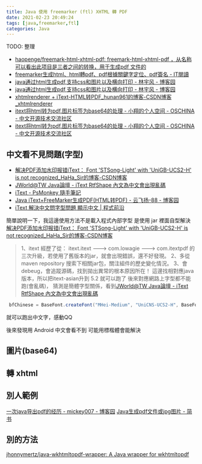 ```yaml
---
title: Java 使用 freemarker (ftl) XHTML 轉 PDF
date: 2021-02-23 20:49:24
tags: [java,freemarker,ftl]
categories: Java
---
```


TODO: 整理

<!--more-->
* [haopenge/freemark-html-xhtml-pdf: freemark-html-xhtml-pdf ，从名称可以看出此项目是三者之间的转换，用于生成pdf 文件的](https://github.com/haopenge/freemark-html-xhtml-pdf)
* [freemarker生成html、html轉pdf、pdf根據關鍵字定位、pdf簽名 - IT閱讀](https://www.itread01.com/content/1544193481.html)
* [java通过html生成pdf,支持css和图片以及横向打印 - 林宇风 - 博客园](https://www.cnblogs.com/linyufeng/p/13402901.html)
* [java通过html生成pdf,支持css和图片以及横向打印 - 林宇风 - 博客园](https://www.cnblogs.com/linyufeng/p/13402901.html)
* [xhtmlrenderer + iText-HTML转PDF_hunan961的博客-CSDN博客_xhtmlrenderer](https://blog.csdn.net/hunan961/article/details/104901519)
* [itext将html转为pdf,图片标签为base64的处理 - 小翔的个人空间 - OSCHINA - 中文开源技术交流社区](https://my.oschina.net/yifanxiang/blog/680936)
* [itext将html转为pdf,图片标签为base64的处理 - 小翔的个人空间 - OSCHINA - 中文开源技术交流社区](https://my.oschina.net/yifanxiang/blog/680936)


## 中文看不見問題(字型)

* [解决PDF添加水印报错iText： Font 'STSong-Light' with 'UniGB-UCS2-H' is not recognized_HaHa_Sir的博客-CSDN博客](https://blog.csdn.net/HaHa_Sir/article/details/84350671)
* [JWorld@TW Java論壇 - iText RtfShape 內文為中文會出現亂碼](https://www.javaworld.com.tw/jute/post/view?bid=11&id=266144&tpg=1&ppg=1&sty=1&age=0#266144)
* [iText - PsMonkey 隨手筆記](http://wiki.psmonkey.org/java-3rd-lib/itext)
* [Java iText+FreeMarker生成PDF(HTML转PDF) - 云飞扬-88 - 博客园](https://www.cnblogs.com/yunfeiyang-88/p/10984740.html)
* [iText 解決中文問字型問題 顯示中文 | 程式前沿](https://codertw.com/%E7%A8%8B%E5%BC%8F%E8%AA%9E%E8%A8%80/547725/)

簡單說明一下，我這邊使用方法不是載入程式內部字型
是使用 jar 裡面自型解決[解决PDF添加水印报错iText： Font 'STSong-Light' with 'UniGB-UCS2-H' is not recognized_HaHa_Sir的博客-CSDN博客](https://blog.csdn.net/HaHa_Sir/article/details/84350671)

> 1、itext 經歷了從： itext.itext ---> com.lowagie ---> com.itextpdf 的三次升級，若使用了舊版本的jar，就會出現錯誤，還不好發現。
> 2、多從maven repository 搜索下相關jar包，關注組件的歷史變化情況。
> 3、會debeug，會追蹤源碼，找到拋出異常的根本原因所在！
這邊找相對應java 版本，所以把itext-asian升到 5.2 就可以跑了
後來對應網路上字型都不能跑(會亂碼)，
猜測是簡體字型關係，看到[JWorld@TW Java論壇 - iText RtfShape 內文為中文會出現亂碼](https://www.javaworld.com.tw/jute/post/view?bid=11&id=266144&tpg=1&ppg=1&sty=1&age=0#266144)

```java
 bfChinese = BaseFont.createFont("MHei-Medium", "UniCNS-UCS2-H", BaseFont.NOT_EMBEDDED);
``` 

就可以跑出中文字，感動QQ

後來發現用 Android 中文會看不到
可能用標楷體會能解決



## 圖片(base64)

## 轉 xhtml



## 別人範例

[一次java导出pdf的经历 - mickey007 - 博客园](https://www.cnblogs.com/blueskyli/p/9921832.html)
[Java生成pdf文件或jpg图片 - 简书](https://www.jianshu.com/p/36517afe0c36)

## 別的方法

[jhonnymertz/java-wkhtmltopdf-wrapper: A Java wrapper for wkhtmltopdf](https://github.com/jhonnymertz/java-wkhtmltopdf-wrapper)


